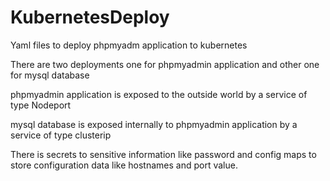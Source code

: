 # KubernetesDeploy

Yaml files to deploy phpmyadm application to kubernetes

There are two deployments
one for phpmyadmin application and other one for mysql database

phpmyadmin application is exposed to the outside world by a service of type Nodeport

mysql database is exposed internally to phpmyadmin application by a  service of type clusterip

There is secrets to sensitive information like password and config maps to store configuration data like hostnames and port value.
